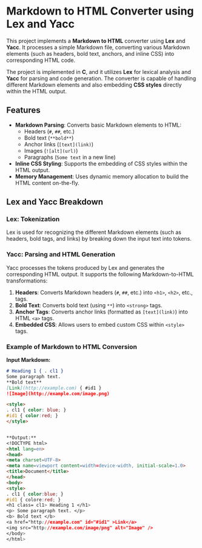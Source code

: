 # Markdown to HTML Converter using Lex and Yacc

This project implements a **Markdown to HTML** converter using **Lex** and **Yacc**. It processes a simple Markdown file, converting various Markdown elements (such as headers, bold text, anchors, and inline CSS) into corresponding HTML code.

The project is implemented in **C**, and it utilizes **Lex** for lexical analysis and **Yacc** for parsing and code generation. The converter is capable of handling different Markdown elements and also embedding **CSS styles** directly within the HTML output.

## Features

- **Markdown Parsing**: Converts basic Markdown elements to HTML:
  - Headers (`#`, `##`, etc.)
  - Bold text (`**bold**`)
  - Anchor links (`[text](link)`)
  - Images (`![alt](url)`)
  - Paragraphs (`Some text` in a new line)
- **Inline CSS Styling**: Supports the embedding of CSS styles within the HTML output.
- **Memory Management**: Uses dynamic memory allocation to build the HTML content on-the-fly.
  
## Lex and Yacc Breakdown

### Lex: Tokenization
Lex is used for recognizing the different Markdown elements (such as headers, bold tags, and links) by breaking down the input text into tokens.

### Yacc: Parsing and HTML Generation
Yacc processes the tokens produced by Lex and generates the corresponding HTML output. It supports the following Markdown-to-HTML transformations:
1. **Headers**: Converts Markdown headers (`#`, `##`, etc.) into `<h1>`, `<h2>`, etc., tags.
2. **Bold Text**: Converts bold text (using `**`) into `<strong>` tags.
3. **Anchor Tags**: Converts anchor links (formatted as `[text](link)`) into HTML `<a>` tags.
4. **Embedded CSS**: Allows users to embed custom CSS within `<style>` tags.

### Example of Markdown to HTML Conversion

**Input Markdown:**
```markdown
# Heading 1 { . cl1 }
Some paragraph text.
**Bold text**
[Link](http://example.com) { #id1 }
![Image](http://example.com/image.png)

<style>
. cl1 { color: blue; }
#id1 { color:red; }
</style>


**Output:**
<!DOCTYPE html>                                                                                                                                          
<html lang=en>                                                                                                                                           
<head>                                                                                                                                                   
<meta charset=UTF-8>                                                                                                                                     
<meta name=viewport content=width=device-width, initial-scale=1.0>                                                                                       
<title>Document</title>                                                                                                                                  
</head>                                                                                                                                
<body>
<style>
. cl1 { color:blue; }
#id1 { colore:red; }
<h1 class= cl1> Heading 1 </h1>
<p> Some paragraph text. </p>
<b> Bold text </b>
<a href="http://example.com" id="#id1" >Link</a>
<img src="http://example.com/image/png" alt="Image" /> 
</body>                                                                                                                                                  
</html>
